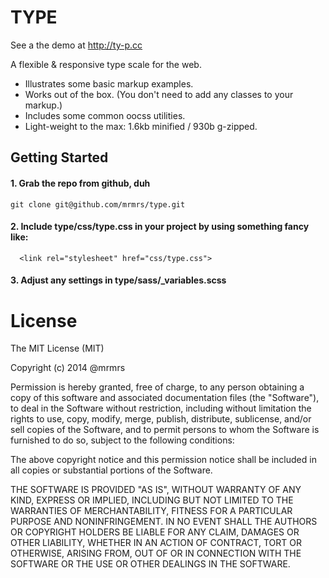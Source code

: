 # TYPE

See a the demo at http://ty-p.cc

A flexible &amp; responsive type scale for the web.

* Illustrates some basic markup examples.
* Works out of the box. (You don't need to add any classes to your markup.)
* Includes some common oocss utilities.
* Light-weight to the max: 1.6kb minified / 930b g-zipped.

## Getting Started

#### 1. Grab the repo from github, duh
```
git clone git@github.com/mrmrs/type.git
```

#### 2. Include type/css/type.css in your project by using something fancy like:
```
  <link rel="stylesheet" href="css/type.css">
```

#### 3. Adjust any settings in type/sass/_variables.scss


# License

The MIT License (MIT)

Copyright (c) 2014 @mrmrs

Permission is hereby granted, free of charge, to any person obtaining a copy
of this software and associated documentation files (the "Software"), to deal
in the Software without restriction, including without limitation the rights
to use, copy, modify, merge, publish, distribute, sublicense, and/or sell
copies of the Software, and to permit persons to whom the Software is
furnished to do so, subject to the following conditions:

The above copyright notice and this permission notice shall be included in
all copies or substantial portions of the Software.

THE SOFTWARE IS PROVIDED "AS IS", WITHOUT WARRANTY OF ANY KIND, EXPRESS OR
IMPLIED, INCLUDING BUT NOT LIMITED TO THE WARRANTIES OF MERCHANTABILITY,
FITNESS FOR A PARTICULAR PURPOSE AND NONINFRINGEMENT. IN NO EVENT SHALL THE
AUTHORS OR COPYRIGHT HOLDERS BE LIABLE FOR ANY CLAIM, DAMAGES OR OTHER
LIABILITY, WHETHER IN AN ACTION OF CONTRACT, TORT OR OTHERWISE, ARISING FROM,
OUT OF OR IN CONNECTION WITH THE SOFTWARE OR THE USE OR OTHER DEALINGS IN
THE SOFTWARE.


